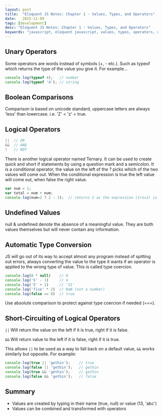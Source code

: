 ```yaml
---
layout: post
title:  "Eloquent JS Notes: Chapter 1 - Values, Types, and Operators"
date:   2015-11-09
tags: [development]
desc: "Eloquent JS Notes: Chapter 1 - Values, Types, and Operators"
keywords: "javascript, eloquent javascript, values, types, operators, development, studying, tutorial"
---
```


## Unary Operators
Some operators are words instead of symbols (+, - etc.). Such as typeof which returns the type of the value you give it. For example...

~~~js
console.log(typeof 4);   // number
console.log(typeof '4'); // string
~~~


## Boolean Comparisons
Comparison is based on unicode standard, uppercase letters are always 'less' than lowercase. i.e. 'Z' < 'z' = true.


## Logical Operators
~~~js
||  // OR
&&  // AND
!   // NOT
~~~

There is another logical operator named Ternary. It can be used to create quick and short if statements by using a question mark and a semicolon. It is a conditional operator, the value on the left of the ? picks which of the two values will come out. When the conditional expression is true the left value will come out, when false the right value.

~~~js
var num = 1;
var total = num + num;
console.log(num=2 ? 2 : 3);  // returns 2 as the expression (1+1=2) is true
~~~


## Undefined Values
null & undefined denote the absence of a meaningful value. They are both values themselves but will never contain any information.


## Automatic Type Conversion
JS will go out of its way to accept almost any program instead of spitting out errors, always converting the value to the type it wants if an operator is applied to the wrong type of value. This is called type coercion.

~~~js
console.log(8 * null)    // 0
console.log('5' - 1)     // 4
console.log('5' + 1)     // '51'
console.log('five' * 2)  // NaN (not a number)
console.log(false == 0)  // true
~~~

Use absolute comparison to protect against type coercion if needed (===).


## Short-Circuiting of Logical Operators
`||` Will return the value on the left if it is true, right if it is false.

`&&` Will return value to the left if it is false, right if it is true.

This allows `||` to be used as a way to fall back on a default value, `&&` works similarly but opposite. For example:

~~~js
console.log(true || 'gethin');    // true
console.log(false || 'gethin');   // gethin
console.log(true && 'gethin');    // gethin
console.log(false && 'gethin');   // false
~~~


## Summary
- Values are created by typing in their name (true, null) or value (13, 'abc')
- Values can be combined and transformed with operators

